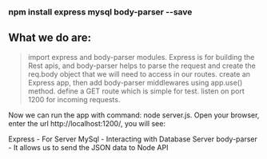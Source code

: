 ### npm install express mysql body-parser --save

## What we do are:
> import express and body-parser modules. Express is for building the Rest apis, and body-parser helps to parse the request and create the req.body object that we will need to access in our routes.
> create an Express app, then add body-parser middlewares using app.use() method.
> define a GET route which is simple for test.
> listen on port 1200 for incoming requests.

Now we can run the app with command: node server.js.
Open your browser, enter the url http://localhost:1200/, you will see:

Express - For Server
MySql - Interacting with Database Server 
body-parser - It allows us to send the JSON data to Node API 
